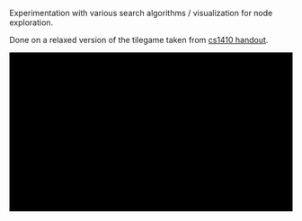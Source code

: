Experimentation with various search algorithms / visualization for node exploration.

Done on a relaxed version of the tilegame taken from [cs1410 handout](https://github.com/VkaZas/cs1410/tree/master/Search).

![](/demo.gif)
